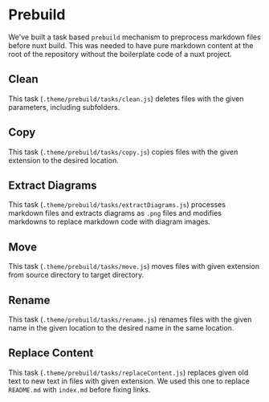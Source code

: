 # Prebuild

We've built a task based `prebuild` mechanism to preprocess markdown files
before nuxt build. This was needed to have pure markdown content at the root of
the repository without the boilerplate code of a nuxt project.

## Clean

This task (`.theme/prebuild/tasks/clean.js`) deletes files with the given
parameters, including subfolders.

## Copy

This task (`.theme/prebuild/tasks/copy.js`) copies files with the given
extension to the desired location.

## Extract Diagrams

This task (`.theme/prebuild/tasks/extractDiagrams.js`) processes markdown files
and extracts diagrams as `.png` files and modifies markdowns to replace
markdown code with diagram images.

## Move

This task (`.theme/prebuild/tasks/move.js`) moves files with given extension
from source directory to target directory.

## Rename

This task (`.theme/prebuild/tasks/rename.js`) renames files with the given
name in the given location to the desired name in the same location.

## Replace Content

This task (`.theme/prebuild/tasks/replaceContent.js`) replaces given old text
to new text in files with given extension. We used this one to replace
`README.md` with `index.md` before fixing links.
